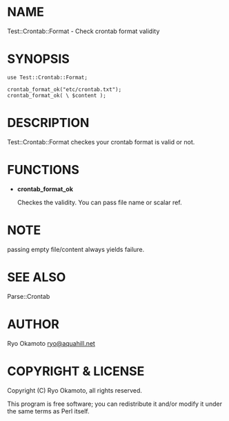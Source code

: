 # NAME

Test::Crontab::Format - Check crontab format validity

# SYNOPSIS

    use Test::Crontab::Format;

    crontab_format_ok("etc/crontab.txt");
    crontab_format_ok( \ $content );

# DESCRIPTION

Test::Crontab::Format checkes your crontab format is valid or not.

# FUNCTIONS

- __crontab\_format\_ok__

    Checkes the validity. You can pass file name or scalar ref.

# NOTE

passing empty file/content always yields failure.

# SEE ALSO

Parse::Crontab

# AUTHOR

Ryo Okamoto <ryo@aquahill.net>

# COPYRIGHT & LICENSE

Copyright (C) Ryo Okamoto, all rights reserved.

This program is free software; you can redistribute it and/or modify it
under the same terms as Perl itself.
